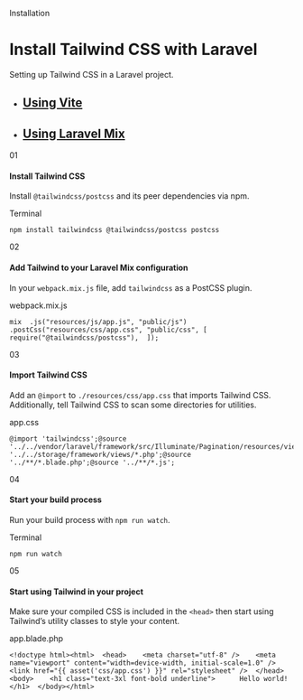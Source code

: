 Installation

# Install Tailwind CSS with Laravel

Setting up Tailwind CSS in a Laravel project.

- ## [Using Vite](/docs/installation/framework-guides/laravel/vite)
- ## [Using Laravel Mix](/docs/installation/framework-guides/laravel/mix)

01

#### Install Tailwind CSS

Install `@tailwindcss/postcss` and its peer dependencies via npm.

Terminal

```
npm install tailwindcss @tailwindcss/postcss postcss
```

02

#### Add Tailwind to your Laravel Mix configuration

In your `webpack.mix.js` file, add `tailwindcss` as a PostCSS plugin.

webpack.mix.js

```
mix  .js("resources/js/app.js", "public/js")  .postCss("resources/css/app.css", "public/css", [    require("@tailwindcss/postcss"),  ]);
```

03

#### Import Tailwind CSS

Add an `@import` to `./resources/css/app.css` that imports Tailwind CSS. Additionally, tell Tailwind CSS to scan some directories for utilities.

app.css

```
@import 'tailwindcss';@source '../../vendor/laravel/framework/src/Illuminate/Pagination/resources/views/*.blade.php';@source '../../storage/framework/views/*.php';@source '../**/*.blade.php';@source '../**/*.js';
```

04

#### Start your build process

Run your build process with `npm run watch`.

Terminal

```
npm run watch
```

05

#### Start using Tailwind in your project

Make sure your compiled CSS is included in the `<head>` then start using Tailwind’s utility classes to style your content.

app.blade.php

```
<!doctype html><html>  <head>    <meta charset="utf-8" />    <meta name="viewport" content="width=device-width, initial-scale=1.0" />    <link href="{{ asset('css/app.css') }}" rel="stylesheet" />  </head>  <body>    <h1 class="text-3xl font-bold underline">      Hello world!    </h1>  </body></html>
```
